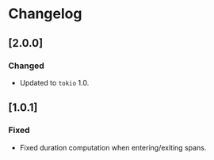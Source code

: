 # Changelog

## [2.0.0]

### Changed

- Updated to `tokio` 1.0.

## [1.0.1]

### Fixed

- Fixed duration computation when entering/exiting spans.
